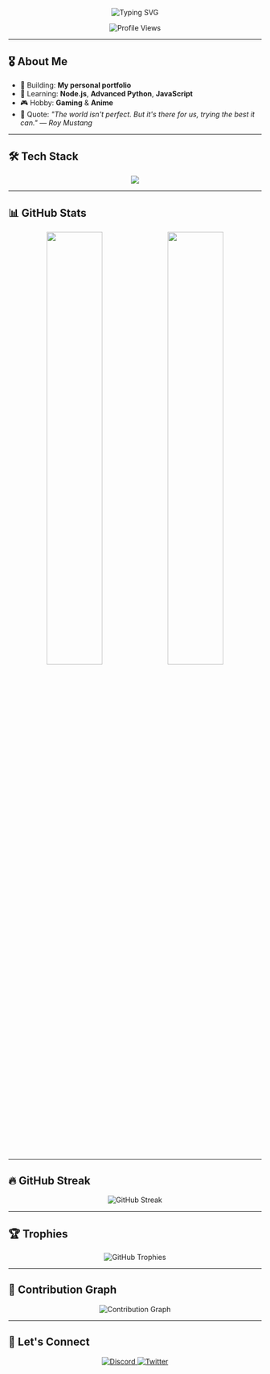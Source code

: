 <p align="center">
  
  <img src="https://readme-typing-svg.herokuapp.com?font=Fira+Code&size=24&duration=4000&pause=1000&color=EE99A0&center=true&vCenter=true&width=500&lines=Hello!+I'm+SᴅGᴀᴍᴇʀ+%F0%9F%91%8B;Music+Lover+%7C+Gamer+%7C+Student+;Welcome+to+my+GitHub+Portfolio!~" alt="Typing SVG" />
</p>
 
<p align="center">
  <img src="https://komarev.com/ghpvc/?username=sdgamer63&label=Visitors&color=EE99A0&style=flat-square" alt="Profile Views" />
</p>
 
---
 
## 🎖️ About Me
 
- 🔭 Building: **My personal portfolio** 
- 🌱 Learning: **Node.js**, **Advanced Python**, **JavaScript**  
- 🎮 Hobby: **Gaming** & **Anime**
- 💬 Quote: *"The world isn't perfect. But it's there for us, trying the best it can." — Roy Mustang*
 
---
 
## 🛠️ Tech Stack
 
<div align="center">
  <img src="https://skillicons.dev/icons?i=py,js,ts,react,nodejs,mongodb,html,css,git,vscode,java,&perline=8" />
</div>
 
---
 
## 📊 GitHub Stats
 
<div align="center">
  <img src="https://github-readme-stats.vercel.app/api?username=sdgamer63&show_icons=true&theme=tokyonight&hide_border=true&hide=prs,issues&include_all_commits=true" width="47%" />
  <img src="https://github-readme-stats.vercel.app/api/top-langs/?username=sdgamer63&layout=compact&theme=tokyonight&hide_border=true&langs_count=8" width="47%" />
</div>
 
---
 
## 🔥 GitHub Streak
 
 
<p align="center">
  <img src="https://github-readme-streak-stats.herokuapp.com?user=sdgamer63&theme=tokyonight&hide_border=true&date_format=M%20j%5B%2C%20Y%5D" alt="GitHub Streak" />
</p>
 
---
 
## 🏆 Trophies
 
<p align="center">
  <img src="https://github-profile-trophy.vercel.app/?username=sdgamer63&theme=tokyonight&no-frame=true&row=1&column=7&margin-w=15" alt="GitHub Trophies" />
</p>
 
---
 
## 🌌 Contribution Graph
 
<p align="center">
  <img src="https://github-readme-activity-graph.cyclic.app/graph?username=sdgamer63&theme=tokyo-night&hide_border=true&area=true&custom_title=My+Contribution+Map" alt="Contribution Graph" />
</p>
 
---
 
## 🌸 Let's Connect
 
<p align="center">
  <a href="https://discord.com/users/923846374087348274" target="_blank">
    <img src="https://img.shields.io/badge/Discord-5865F2?style=for-the-badge&logo=discord&logoColor=white" alt="Discord" />
  </a>
  <a href="https://twitter.com/your_handle" target="_blank">
    <img src="https://img.shields.io/badge/Twitter-1DA1F2?style=for-the-badge&logo=twitter&logoColor=white" alt="Twitter" />
  </a>
</p>
